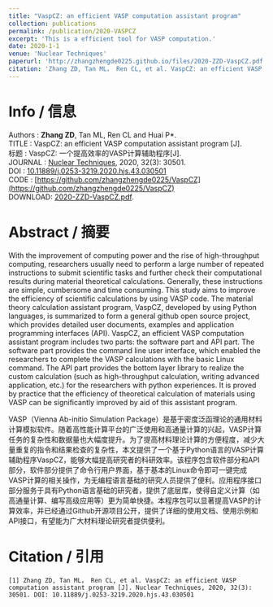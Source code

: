 ```yaml
---
title: "VaspCZ: an efficient VASP computation assistant program"
collection: publications
permalink: /publication/2020-VASPCZ
excerpt: 'This is a efficient tool for VASP computation.'
date: 2020-1-1
venue: 'Nuclear Techniques'
paperurl: 'http://zhangzhengde0225.github.io/files/2020-ZZD-VaspCZ.pdf'
citation: 'Zhang ZD, Tan ML， Ren CL, et al. VaspCZ: an efficient VASP computation assistant program [J]. <i>Nuclear Techniques</i>, 2020, 32(3): 30501.'
---
```


# Info / 信息
Authors : **Zhang ZD**, Tan ML, Ren CL and Huai P\*.
<br>TITLE   : VaspCZ: an efficient VASP computation assistant program [J].
<br>标题     : VaspCZ: 一个提高效率的VASP计算辅助程序[J].
<br>JOURNAL : [Nuclear Techniques](https://navi.cnki.net/knavi/journals/HJSU/detail), 2020, 32(3): 30501.
<br>DOI     : [10.11889/j.0253-3219.2020.hjs.43.030501](https://doi.org/10.11889/j.0253-3219.2020.hjs.43.030501) 
<br>CODE    : [https://github.com/zhangzhengde0225/VaspCZ](https://github.com/zhangzhengde0225/VaspCZ)
<br>DOWNLOAD: [2020-ZZD-VaspCZ.pdf](http://zhangzhengde0225.github.io/files/2020-ZZD-VaspCZ.pdf).

# Abstract / 摘要
With the improvement of computing power and the rise of high-throughput computing, researchers usually need to perform a large number of repeated instructions to submit scientific tasks and further check their computational results during material theoretical calculations. Generally, these instructions are simple, cumbersome and time consuming.
This study aims to improve the efficiency of scientific calculations by using VASP code.
The material theory calculation assistant program, VaspCZ, developed by using Python languages, is summarized to form a general github open source project, which provides detailed user documents, examples and application programming interfaces (API).
VaspCZ, an efficient VASP computation assistant program includes two parts: the software part and API part. The software part provides the command line user interface, which enabled the researchers to complete the VASP calculations with the basic Linux command. The API part provides the bottom layer library to realize the custom calculation (such as high-throughput calculation, writing advanced application, etc.) for the researchers with python experiences.
It is proved by practice that the efficiency of theoretical calculation of materials using VASP can be significantly improved by aid of this assistant program.

VASP（Vienna Ab-initio Simulation Package）是基于密度泛函理论的通用材料计算模拟软件。随着高性能计算平台的广泛使用和高通量计算的兴起，VASP计算任务的复杂性和数据量也大幅度提升。为了提高材料理论计算的方便程度，减少大量重复的指令和结果检查的复杂性，本文提供了一个基于Python语言的VASP计算辅助程序VaspCZ，能够大幅提高研究者的科研效率。该程序包含软件部分和API部分，软件部分提供了命令行用户界面，基于基本的Linux命令即可一键完成VASP计算的相关操作，为无编程语言基础的研究人员提供了便利。应用程序接口部分服务于具有Python语言基础的研究者，提供了底层库，使得自定义计算（如高通量计算、编写高级应用等）更为简单快捷。本程序包可以显著提高VASP的计算效率，并已经通过Github开源项目公开，提供了详细的使用文档、使用示例和API接口，有望能为广大材料理论研究者提供便利。

# Citation / 引用
```
[1] Zhang ZD, Tan ML， Ren CL, et al. VaspCZ: an efficient VASP computation assistant program [J]. Nuclear Techniques, 2020, 32(3): 30501. DOI: 10.11889/j.0253-3219.2020.hjs.43.030501
```
